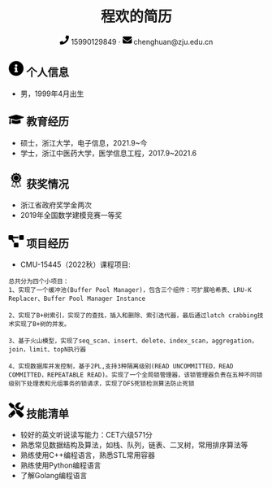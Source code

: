  <center>
     <h1>程欢的简历</h1>
     <div>
         <span>
             <img src="assets/phone-solid.svg" width="18px">
             15990129849
         </span>
         ·
         <span>
             <img src="assets/envelope-solid.svg" width="18px">
             chenghuan@zju.edu.cn
         </span>
     </div>
 </center>

 ## <img src="assets/info-circle-solid.svg" width="30px"> 个人信息 

 - 男，1999年4月出生


## <img src="assets/graduation-cap-solid.svg" width="30px"> 教育经历

- 硕士，浙江大学，电子信息，2021.9~今
- 学士，浙江中医药大学，医学信息工程，2017.9~2021.6

## <img src="assets/award.svg" width="30px"> 获奖情况 

- 浙江省政府奖学金两次
- 2019年全国数学建模竞赛一等奖

## <img src="assets/project-diagram-solid.svg" width="30px"> 项目经历

- CMU-15445（2022秋）课程项目:

```
总共分为四个小项目：
1、实现了一个缓冲池(Buffer Pool Manager)，包含三个组件：可扩展哈希表、LRU-K Replacer、Buffer Pool Manager Instance

2、实现了B+树索引，实现了的查找，插入和删除、索引迭代器，最后通过latch crabbing技术实现了B+树的并发。

3、基于火山模型，实现了seq_scan、insert、delete、index_scan，aggregation，join，limit、topN执行器

4、实现数据库并发控制，基于2PL,支持3种隔离级别(READ UNCOMMITTED，READ COMMITTED，REPEATABLE READ)。实现了一个全局锁管理器，该锁管理器负责在五种不同锁级别下处理表和元组事务的锁请求，实现了DFS死锁检测算法防止死锁
```


## <img src="assets/tools-solid.svg" width="30px"> 技能清单

- 较好的英文听说读写能力：CET六级571分
- 熟悉常见数据结构及算法，如栈、队列，链表、二叉树，常用排序算法等
- 熟练使用C++编程语言，熟悉STL常用容器
- 熟练使用Python编程语言
- 了解Golang编程语言